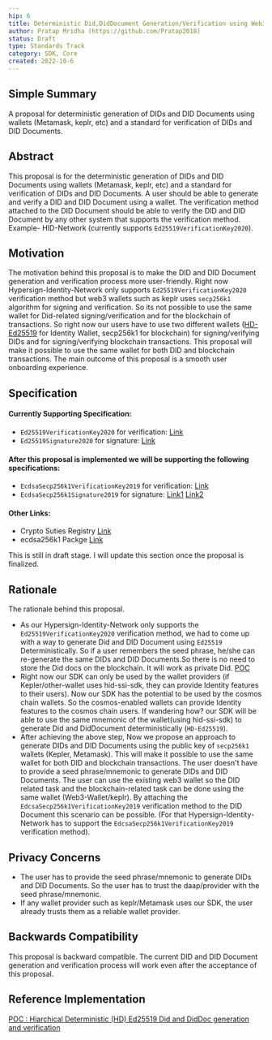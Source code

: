 ```yaml
---
hip: 6
title: Deterministic Did,DidDocument Generation/Verification using Web3-wallets (Metamask,keplr,etc)
author: Pratap Mridha (https://github.com/Pratap2018)
status: Draft
type: Standards Track
category: SDK, Core
created: 2022-10-6
---
```


## Simple Summary
A proposal for deterministic generation of DIDs and DID Documents using wallets (Metamask, keplr, etc) and a standard for verification of DIDs and DID Documents.

## Abstract
This proposal is for the deterministic generation of DIDs and DID Documents using wallets (Metamask, keplr, etc) and a standard for verification of DIDs and DID Documents. 
A user should be able to generate and verify a DID and DID Document using a wallet. The verification method attached to the DID Document should be able to verify the DID and DID Document by any other system that supports the verification method. Example- HID-Network (currently supports `Ed25519VerificationKey2020`).  

## Motivation
The motivation behind this proposal is to make the DID and DID Document generation and verification process more user-friendly. Right now Hypersign-Identity-Network only supports `Ed25519VerificationKey2020` verification method but web3 wallets such as keplr uses `secp256k1` algorithm for signing and verification. So its not possible to use the same wallet for Did-related signing/verification and for the blockchain of transactions. So right now our users have to use two different wallets ([HD-Ed25519](https://github.com/hypersign-protocol/hid-ssi-js-sdk/blob/ed25519-hd-poc/test/ssi/ed25519_hd_poc.js) for Identity Wallet, secp256k1 for blockchain) for signing/verifying DIDs and for signing/verifying blockchain transactions. This proposal will make it possible to use the same wallet for both DID and blockchain transactions. The main outcome of this proposal is a smooth user onboarding experience.

## Specification

#### Currently Supporting Specification:
- `Ed25519VerificationKey2020` for verification: [Link](https://github.com/digitalbazaar/ed25519-verification-key-2020)
- `Ed25519Signature2020` for signature: [Link](https://github.com/digitalbazaar/ed25519-signature-2020)
#### After this proposal is implemented we will be supporting the following specifications:
- `EcdsaSecp256k1VerificationKey2019` for verification: [Link](https://www.w3.org/TR/did-spec-registries/#ecdsasecp256k1verificationkey2019) 
- `EcdsaSecp256k1Signature2019` for signature: [Link1](https://w3c-ccg.github.io/lds-ecdsa-secp256k1-2019/) [Link2](https://github.com/w3c-ccg/lds-ecdsa-secp256k1-2019)
#### Other Links:
- Crypto Suties Registry [Link](https://w3c-ccg.github.io/ld-cryptosuite-registry/)
- ecdsa256k1 Packge [Link](https://www.npmjs.com/package/@bloomprotocol/ecdsa-secp256k1-verification-key-2019)

This is still in draft stage. I will update this section once the proposal is finalized.


## Rationale
The rationale behind this proposal.
- As our Hypersign-Identity-Network only supports the `Ed25519VerificationKey2020` verification method, we had to come up with a way to generate Did and DID Document using `Ed25519` Deterministically. So if a user remembers the seed phrase, he/she can re-generate the same DIDs and DID Documents.So there is no need to store the Did docs on the blockchain. It will work as private Did. [POC](https://github.com/hypersign-protocol/hypersign-knowledge-hub/tree/poc-HD-did/kepler-hs-ssi-sdk) 
- Right now our SDK can only be used by the wallet providers (if Kepler/other-wallet uses hid-ssi-sdk, they can provide Identity features to their users). Now our SDK has the potential to be used by the cosmos chain wallets. So the cosmos-enabled wallets can provide Identity features to the cosmos chain users. If wandering how? our SDK will be able to use the same mnemonic of the wallet(using hid-ssi-sdk) to generate Did and DidDocument deterministically (`HD-Ed25519`).
- After achieving the above step, Now we propose an approach to generate DIDs and DID Documents using the public key of `secp256k1` wallets (Kepler, Metamask). This will make it possible to use the same wallet for both DID and blockchain transactions. The user doesn't have to provide a seed phrase/mnemonic to generate DIDs and DID Documents. The user can use the existing web3 wallet so the DID related task and the blockchain-related task can be done using the same wallet (Web3-Wallet/keplr). By attaching the `EdcsaSecp256k1VerificationKey2019` verification method to the DID Document this scenario can be possible. (For that Hypersign-Identity-Network has to support the `EdcsaSecp256k1VerificationKey2019` verification method). 


## Privacy Concerns
- The user has to provide the seed phrase/mnemonic to generate DIDs and DID Documents. So the user has to trust the daap/provider with the seed phrase/mnemonic.
- If any wallet provider such as keplr/Metamask uses our SDK, the user already trusts them as a reliable wallet provider.

## Backwards Compatibility
This proposal is backward compatible. The current DID and DID Document generation and verification process will work even after the acceptance of this proposal.

## Reference Implementation

[POC : Hiarchical Deterministic (HD) Ed25519 Did and DidDoc generation and verification](https://github.com/hypersign-protocol/hypersign-knowledge-hub/tree/poc-HD-did/kepler-hs-ssi-sdk) 


